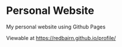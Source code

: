 # Personal Website
My personal website using Github Pages

Viewable at https://redbairn.github.io/profile/
